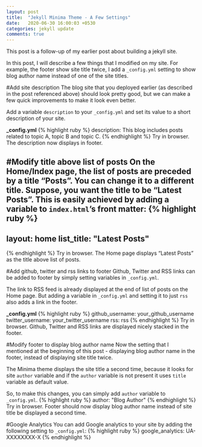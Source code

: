 ```yaml
---
layout: post
title:  "Jekyll Minima Theme - A Few Settings"
date:   2020-06-30 16:00:03 +0530
categories: jekyll update
comments: true
---
```

This post is a follow-up of my earlier post about building a jekyll site.

In this post, I will describe a few things that I modified on my site. For example, the footer show site title twice, I add a `_config.yml` setting to show blog author name instead of one of the site titles.

#Add site description
The blog site that you deployed earlier (as described in the post referenced above) should look pretty good, but we can make a few quick improvements to make it look even better.

Add a variable `description` to your `_config.yml` and set its value to a short description of your site.

<b>_config.yml</b>
{% highlight ruby %}
description: This blog includes posts related to topic A, topic B and topic C.
{% endhighlight %}
Try in browser. The description now displays in footer.

#Modify title above list of posts
On the Home/Index page, the list of posts are preceded by a title “Posts”. You can change it to a different title. Suppose, you want the title to be “Latest Posts”. This is easily achieved by adding a variable to `index.html`’s front matter:
{% highlight ruby %}
---
layout: home
list_title: "Latest Posts"
---
{% endhighlight %}
Try in browser. The Home page displays “Latest Posts” as the title above list of posts.

#Add github, twitter and rss links to footer
Github, Twitter and RSS links can be added to footer by simply setting variables in `_config.yml`.

The link to RSS feed is already displayed at the end of list of posts on the Home page. But adding a variable in `_config.yml` and setting it to just `rss` also adds a link in the footer.

<b>_config.yml</b>
{% highlight ruby %}
github_username: your_github_username
twitter_username: your_twitter_username
rss: rss
{% endhighlight %}
Try in browser. Github, Twitter and RSS links are displayed nicely stacked in the footer.

#Modify footer to display blog author name
Now the setting that I mentioned at the beginning of this post - displaying blog author name in the footer, instead of displaying site title twice.

The Minima theme displays the site title a second time, because it looks for site `author` variable and if the `author` variable is not present it uses `title` variable as default value.

So, to make this changes, you can simply add `author` variable to `_config.yml`.
{% highlight ruby %}
author: "Blog Author"
{% endhighlight %}
Try in browser. Footer should now display blog author name instead of site title be displayed a second time.

#Google Analytics
You can add Google analytics to your site by adding the following setting to `_config.yml`:
{% highlight ruby %}
google_analytics: UA-XXXXXXXX-X
{% endhighlight %}